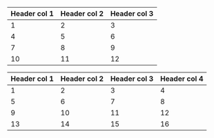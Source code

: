 | Header col 1 | Header col 2 | Header col 3 |
|-|-|-|
| 1            | 2            | 3            |
| 4            | 5            | 6            |
| 7            | 8            | 9            |
| 10           | 11           | 12           |

| Header col 1 | Header col 2 | Header col 3 | Header col 4 |
|-|-|-|-|
| 1            | 2            | 3            | 4            |
| 5            | 6            | 7            | 8            |
| 9            | 10           | 11           | 12           |
| 13           | 14           | 15           | 16           |
